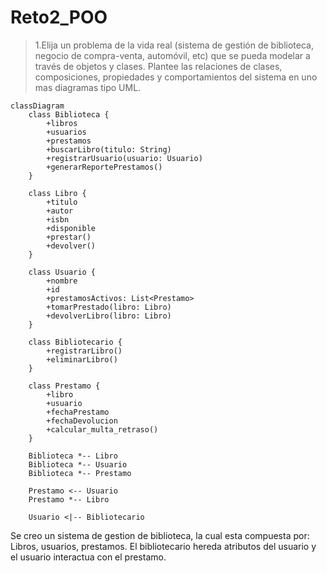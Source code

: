 # Reto2_POO
>1.Elija un problema de la vida real (sistema de gestión de biblioteca, negocio de compra-venta, automóvil, etc) que se pueda modelar a través de objetos y clases. Plantee las relaciones de clases, composiciones, propiedades y comportamientos del sistema en uno mas diagramas tipo UML.
```mermaid
classDiagram
    class Biblioteca {
        +libros
        +usuarios 
        +prestamos
        +buscarLibro(titulo: String)
        +registrarUsuario(usuario: Usuario)
        +generarReportePrestamos()
    }

    class Libro {
        +titulo
        +autor
        +isbn
        +disponible
        +prestar()
        +devolver()
    }

    class Usuario {
        +nombre
        +id
        +prestamosActivos: List<Prestamo>
        +tomarPrestado(libro: Libro)
        +devolverLibro(libro: Libro)
    }

    class Bibliotecario {
        +registrarLibro()
        +eliminarLibro()
    }

    class Prestamo {
        +libro
        +usuario
        +fechaPrestamo
        +fechaDevolucion
        +calcular_multa_retraso()
    }

    Biblioteca *-- Libro
    Biblioteca *-- Usuario
    Biblioteca *-- Prestamo

    Prestamo <-- Usuario
    Prestamo *-- Libro

    Usuario <|-- Bibliotecario

```
Se creo un sistema de gestion de biblioteca, la cual esta compuesta por: Libros, usuarios, prestamos. El bibliotecario hereda atributos del usuario y el usuario interactua con el prestamo.
